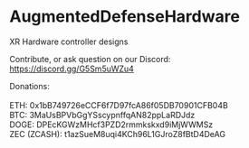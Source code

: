 # AugmentedDefenseHardware
XR Hardware controller designs

Contribute, or ask question on our Discord:
https://discord.gg/G5Sm5uWZu4

Donations:<BR><BR>
ETH: 0x1bB749726eCCF6f7D97fcA86f05DB70901CFB04B<BR>
BTC: 3MaUsBPVbGgYSscypnffqAN82ppLaRDJdz<BR>
DOGE: DPEcKGWzMHcf3PZD2rmmkskxd9iMjWWMSz<BR>
ZEC (ZCASH): t1azSueM8uqi4KCh96L1GJroZ8fBtD4DeAG<BR>
